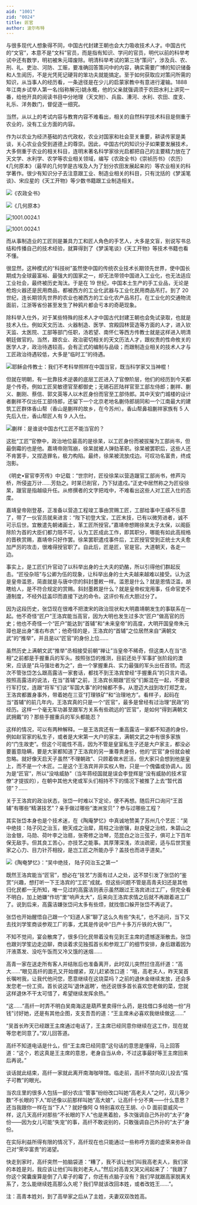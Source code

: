 ```yaml
---
aid: "1001"
zid: "0024"
title: 匠官
author: 波尔布特
---
```


与很多现代人想象得不同，中国古代封建王朝也会大力吸收技术人才。中国古代的“文官”，本意不是“文科”官员，而是指有知识、学问的官员，明代以前的科举考试中还有数学，明初被朱元璋废除。明清科举考试的第三场“策问”，涉及兵、农、刑、礼、吏治、河防、工赈，要准确回答策问中的内容，确实需要广博的知识储备和人生阅历，不是光凭死记硬背的笨功夫就能搞定。至于如何获取应对策问所需的知识，从当事人的经历看，一条途径是在少儿的启蒙家教中有意进行灌输。1888 年江南乡试举人第一名(俗称解元)姚永概，他的父亲就强调须于农田水利上讲究一番，给他开具的阅读书目中分地理（天文附）、兵盐、漕河、水利、农田、度支、礼乐、洋务数门，督促逐一细究。

当然，从以上的考试内容与教育内容不难看出，相关的自然科学技术科目是侧重于农业的，没有工业方面的内容。

作为以农业为经济基础的古代政权，农业对国家和社会至关重要，耕读传家是美谈，关心农业会受到道德上的尊崇。因此，中国古代的知识分子如果要发展技术，大多侧重于农业的相关科目，连明末著名科学家徐光启都把自己的主要精力放在了天文学、水利学、农学等农业相关领域，编写《农政全书》《崇祯历书》（农历）《几何原本》（最早的几何学是古埃及人为了划分农田发展起来的）等农业相关的科学著作。很少有知识分子去注意跟工业、制造业相关的科目，只有沈括的《梦溪笔谈》、宋应星的《天工开物》等少数书籍跟工业制造相关。

![《农政全书》](/1001/0024/1.webp)

![《几何原本》](/1001/0024/2.webp)

![1001.0024.1](/1001/0024/3.webp)

![1001.0024.1](/1001/0024/4.webp)

而从事制造业的工匠则是兼具力工和匠人角色的手艺人，大多是文盲，别说写书总结和传播自己的技术经验，就算得到了《梦溪笔谈》《天工开物》等技术书籍也看不懂。

很显然，这种模式的“科技树”虽然使中国的传统农业技术长期领先世界，使中国长期成为全球最富裕、最强大的国家之一，却无法带领中国进入工业化，也无法适应工业社会，最终被历史淘汰。于是在 19 世纪，中国本土生产的手工业品，无论是枪炮火器还是民用商品，都被西方的工业化武器与工业化民用商品吊打。到了 20 世纪，连长期领先世界的农业也被西方的工业化农产品吊打。在工业化的交通物流面前，江浙等省份甚至发生了种鸦片都会亏本的奇葩现象。

除科举入仕外，对于某些特殊的技术人才中国古代封建王朝也会免试录取，也就是技术入仕。例如天文历法、火器制造、医学、宫殿园林营造等方面的人才，进入钦天监、太医院、工部等部门任职，汤若望、南怀仁等西方传教士就是这样进入明清朝廷做官的。当然，跟农业、政治密切相关的天文历法人才，跟权贵的性命攸关的医学人才，政治待遇较高，会有正式的编制与品级；而跟制造业相关的技术人才与工匠政治待遇较低，大多是“临时工”的待遇。

![耶稣会传教士：我们不考科举照样在中国当官，既当科学家又当神棍！](/1001/0024/5.webp)

但就在明朝，有一批靠技术逆袭的底层工匠进入了官僚阶层，他们的经历到今天都是个传奇。例如工匠吴敏德官至都御史；无锡石匠陆祥官至工部左侍郎；蒯祥、蒯义、蒯刚、蔡信、郭文英等人以木匠身份而官至工部侍郎。其中天安门城楼的设计者蒯祥不仅出任工部侍郎，还留下一个北京老地名蒯侍郎胡同和一个江南最大的建筑工匠群体香山帮（香山是蒯祥的故乡，在今苏州）。香山帮鼻祖蒯祥家族有 5 人先后入仕，香山帮匠人有 9 人入仕。

![蒯祥：是谁说中国古代工匠不能当官的？](/1001/0024/6.webp)

这批“工匠”官僚中，政治地位最高的是徐杲，以工匠身份而被拔摧为工部尚书，但最倒霉的也是他。嘉靖帝刚驾崩，徐杲就被人弹劾革职。徐杲被罢职后，这些人还不肯罢手，又捏造罪名，极力构陷。最终，徐杲被流放戍边。可叹功名富贵，终成泡影。

《明史•宦官李芳传》中记载：“世宗时，匠役徐杲以营造躐官工部尚书，修芦沟桥，所侵盗万计……芳劾之。时杲已削官，乃下狱遣戍。”正史中居然称之为匠役徐杲，躐官是指越级升任。从修撰者的文字把戏中，不难看出这些人对工匠入仕的态度。

嘉靖皇帝刚登基，正准备以营造工程竣工事由赏赐工匠，工部给事中王缜不乐意了，带了一伙官员就来进言：“陛下初登大宝，工匠末技，已有以微劳进者，诚不可示后世。宜散遣先朝诸画士，革工匠所授官。”嘉靖帝想赐徐杲太子太保，以阁臣除阶为首的大臣们都力阻不可，认为工匠成此工作，即其职分，哪能有如此高规格的晋秩赏赐，嘉靖帝只好作罢。徐杲罢职遣戍事件后，工匠授官受到正统士大夫愈加严厉的攻击，很难得授官职了。自此后，匠是匠，官是官。大道朝天，各走一边。

事实上，是工匠们升官动了以科举出身的士大夫的奶酪，所以引得他们群起反击。“匠役杂班”与公卿为伍的现象，让科举出身的士大夫越来越难以接受。认为这是皇帝滥恩，简直就是与唐中宗的斜封墨敕一样。滥恩是什么？就是恩情泛滥，胡瞎给人，是不符合规定的赏赐。斜封墨敕是什么？就是皇帝权宠用事，任命官吏不遵制度，不经外廷盖印而直接下达的命令。这评价有点大胆过分了。

因为这段历史，张岱现在很难不把澳宋的政治现状和大明嘉靖朝发生的事联系在一起。他不奇怪“匠户”王洛宾能当高官，因为大明也发生过多次“匠户”做高官的历史；他也不奇怪一个“匠户”能达到“首辅”和“未来皇帝”的高度，大明开国皇帝朱元璋也是出身“淮右布衣”；他奇怪的是，王洛宾的“首辅”之位居然来自“满朝文武”的“推举”，并且是以“匠官”的身份上位……

虽然历史上满朝文武“推举”丞相接受前朝“禅让”当皇帝不稀奇，但这类人在当“丞相”之前都是手握重兵的军头。按照张岱的推测，目前还处于军事扩张阶段的澳宋，应该是“兵马强壮者为之”，由一个掌握重兵、实力最强的军头出任首领。而这次不管张岱怎么跟高露洁一家套话，都找不到王洛宾曾经“手握重兵”的只言片语。按照高露洁的说法，在当“首辅”之前，王洛宾长期跟“匠役”们厮混在一起，不要说行军打仗，连跟“将军”们谈“军国大事”的时候都不多。从澄迈大战到攻打郑芝龙，王洛宾都置身事外，带着她在三亚“打理铁矿”和“治理地方”。看样子，起码在当“首辅”的前几年内，王洛宾真的只是一个“匠官”，最多是曾经有过治理“民政”的经历。这样一个毫无军功甚至跟军方关系有些疏远的“匠官”，是如何“得到满朝文武拥戴”的？那些手握重兵的军头都能忍？

这样的情况，可以有两种解释。一是王洛宾还有一重高露洁一家都不知道的身份，例如赵官家的私生子，或者是大宋第一大户的家主，满朝文武之中有很多家族的“门生故吏”。但这个可能性不高，因为不管是皇室私生子还是大户家主，都没必要蓄意隐瞒，要是大家都知道了王洛宾的另一重尊贵身份，他的“匠官”身份就会被忽略。就好像天启天子虽然“不理朝政”、只顾着做木匠活，但大家只会想到他是皇上，而不是一个木匠。二是这个王洛宾并非实权人物，只是一个傀儡或协调人。因为是“匠官”，所以“没啥威胁”（当年蒋经国就是误会李登辉是“没有威胁的技术官僚”才提拔的），在朝中其他大佬或军头们相持不下的情况下被推了上去“暂代首领”？……

关于王洛宾的政治状态，张岱一时难以下定论，便不再想。随后开口询问“王首辅”有哪些“精湛技艺”？亲手做过哪些“澳洲宝贝”？参与过哪些工程？

其实张岱本身也是个技术迷，在《陶庵梦忆》中真诚地赞美了苏州几个艺匠：“吴中绝技：陆子冈之治玉，鲍天成之治犀，周柱之治嵌镶，赵良璧之治梳，朱碧山之治金银，马勋、荷叶李之治扇，张寄修之治琴，范昆白之治三弦子，俱可上下百年保无敌手。但其良工苦心，亦技艺之能事。其厚薄深浅，浓淡疏密，适与后世赏鉴家之心力、目力针芥相投，是岂工匠之所能办乎？盖技也而进乎道矣。”

![《陶奄梦忆》：“吴中绝技， 陆子冈治玉之第一”](/1001/0024/7.webp)

既然王洛宾能当“匠官”，想必在“技艺”方面有过人之处，这不禁引发了张岱的“鉴赏”兴趣，想打听一下王洛宾的“工匠”成就。但这些问题不管是高青夫妇还是其他归化民都一无所知，唯一见过的高露洁则表示虽然跟过王洛宾进过工厂，但完全看不明白，加上她嫌“作坊”里“响声太大”，后来向王洛宾求情之后就不再跟着进工厂了。说到后来，高露洁嫌张岱问太多有些烦，就找借口躲开张岱不再说了。

张岱也开始醒悟自己跟一个“妇道人家”聊了这么久有些“失礼”，也不追问，当下又去找刘学笙商谈参观工厂的事，尤其是传说中“日产十多万斤铁的大铁厂”。

不知不觉间，宴会散席了，很多归化民带着没有见到王主席的遗憾逐渐散去。张岱也跟刘学笙边走边聊，商谈着求见独孤首长和参观工厂的细节安排，身后跟着因为汗液蒸发、没吃午饭而又冷又饿的迷烟……

高青一家在送走所有客人并结账后也准备离开，此时双儿突然拦住高纤道：“高大……”眼见高纤的面孔又开始绷紧，双儿赶紧改口道：“哦，高老夫人，昨天吴首长嘱咐我，让我代他问您，愿意继续在这烧菜吗？之前的退休金继续发放，还会多发您老一份工资。首长说这叫‘退休返聘’，他还说很多首长喜欢您老做的菜，您就这样退休不干太可惜了，希望继续发挥余热。”

“这……”高纤一时弄不明白吴南海这是葫芦里卖得什么药，是找借口多给她一份“月钱”讨好她，还是有其他企图，支支吾吾的道：“王主席未必喜欢我继续做这……”

“吴首长昨天已经跟王主席通过电话了，王主席已经同意你继续在这工作，现在就等您老同意了。”双儿回答道。

高纤不知道电话是什么，但“王主席已经同意”这句话的意思是懂得，马上回答道：“这个，若这真是王主席的意思，老身自当从命，不过这事最好等王主席回来后再说。”

谈话就此结束，高纤一家就此离开南海咖啡馆。临走前，高纤不禁向双儿投去“孺子可教”的眼光。

当农庄里的很多人包括一部分农庄“管事”纷纷改口叫她“高老夫人”之时，双儿等少数“不长眼的下人”却还像以前那样叫她“高大娘”，让高纤十分不爽——什么意思？还当我跟你一样在当“下人”？就好像阿 Q 特别喜欢在王胡、小 D 面前耍威风一样，这几天高纤对那些“不长眼的下人”也是黑着脸，多次强调自己外孙的“太子”身份——因为女儿可能“失宠”的事，高纤不敢说别的，只敢强调自己外孙的“太子”身份。

在实际利益所得有限的情况下，高纤现在也只能通过一些称呼方面的虚荣来弥补自己对“荣华富贵”的渴望。

快走到家时，高纤突然一拍脑袋道：“糟了，我不该让他们叫我高老夫人，我们家的本姓是刘，我应该让他们叫我刘老夫人。”然后对高青又哭又闹起来了：“我跟了你这个窝囊废算是倒了八辈子的霉了，你还有点脑子没有？我们早就跟高家脱离关系了，怎么能继续姓高那么久呢？我们早就该改回本姓，或者改姓王……”。

注：高青本姓刘，到了高举家之后从了主姓，夫妻双双改姓高。
